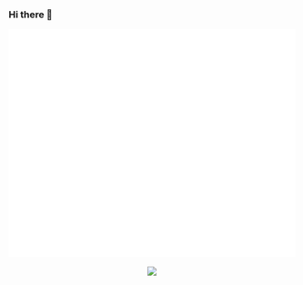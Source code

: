 ### Hi there 👋

<!--
**forcePanda/forcePanda** is a ✨ _special_ ✨ repository because its `README.md` (this file) appears on your GitHub profile.

Here are some ideas to get you started:

- 🔭 I’m currently working on ...
- 🌱 I’m currently learning ...
- 👯 I’m looking to collaborate on ...
- 🤔 I’m looking for help with ...
- 💬 Ask me about ...
- 📫 How to reach me: ...
- 😄 Pronouns: ...
- ⚡ Fun fact: ...
-->

<!-- -->

<img src="media/mvp.svg" width="800" height="400" alt="mvp logo">

<!-- Visitors Counter -->
<p align="center">
    <img src="https://visitor-badge.laobi.icu/badge?page_id=forcePanda" id="counter">
</p>

